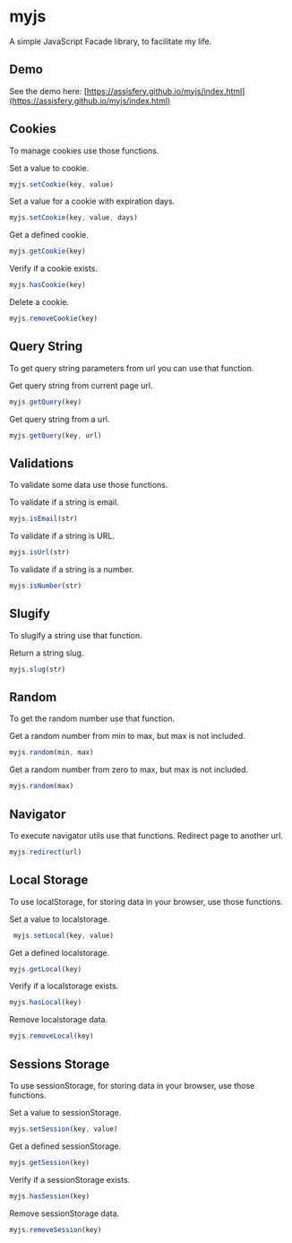 
# myjs
A simple JavaScript Facade library, to facilitate my life.

## Demo
See the demo here: [https://assisfery.github.io/myjs/index.html](https://assisfery.github.io/myjs/index.html)

## Cookies
To manage cookies use those functions.

Set a value to cookie.
```js
myjs.setCookie(key, value)
```

Set a value for a cookie with expiration days.
```js
myjs.setCookie(key, value, days)
```

Get a defined cookie.
```js
myjs.getCookie(key)
```

Verify if a cookie exists.
```js
myjs.hasCookie(key)
```

Delete a cookie.
```js
myjs.removeCookie(key)
```

## Query String
To get query string parameters from url you can use that function.

Get query string from current page url.
```js
myjs.getQuery(key)
```

Get query string from a url.
```js
myjs.getQuery(key, url)
```

## Validations
To validate some data use those functions.

To validate if a string is email.
```js
myjs.isEmail(str)
```

To validate if a string is URL.
```js
myjs.isUrl(str)
```

To validate if a string is a number.
```js
myjs.isNumber(str)
```

## Slugify
To slugify a string use that function.

Return a string slug.
```js
myjs.slug(str)
```

## Random
To get the random number use that function.

Get a random number from min to max, but max is not included.
```js
myjs.random(min, max)
```

Get a random number from zero to max, but max is not included.
```js
myjs.random(max)
```

## Navigator
To execute navigator utils use that functions.
Redirect page to another url.
```js
myjs.redirect(url)
```

## Local Storage
To use localStorage, for storing data in your browser, use those functions.

Set a value to localstorage.
```js
 myjs.setLocal(key, value)
```

Get a defined localstorage.
```js
myjs.getLocal(key)
```

Verify if a localstorage exists.
```js
myjs.hasLocal(key)
```

Remove localstorage data.
```js
myjs.removeLocal(key)
```

## Sessions Storage
To use sessionStorage, for storing data in your browser, use those functions.

Set a value to sessionStorage.
```js
myjs.setSession(key, value)
```

Get a defined sessionStorage.
```js
myjs.getSession(key)
```

Verify if a sessionStorage exists.
```js
myjs.hasSession(key)
```

Remove sessionStorage data.
```js
myjs.removeSession(key)
```